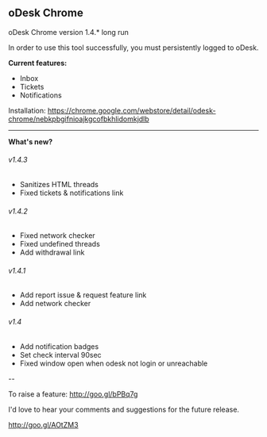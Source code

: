 oDesk Chrome
---

oDesk Chrome version 1.4.* long run

In order to use this tool successfully, you must persistently logged to oDesk.

**Current features:**
- Inbox
- Tickets
- Notifications

Installation:
https://chrome.google.com/webstore/detail/odesk-chrome/nebkpbgifnioajkgcofbkhlidomkjdlb

---

**What's new?**
###### v1.4.3
- Sanitizes HTML threads
- Fixed tickets & notifications link

###### v1.4.2
- Fixed network checker
- Fixed undefined threads
- Add withdrawal link

###### v1.4.1
- Add report issue & request feature link
- Add network checker

###### v1.4
- Add notification badges
- Set check interval 90sec
- Fixed window open when odesk not login or unreachable

--

To raise a feature: http://goo.gl/bPBq7g

I'd love to hear your comments and suggestions for the future release. 

http://goo.gl/AOtZM3
